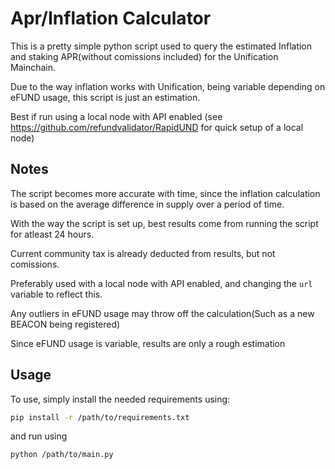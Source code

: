 # Apr/Inflation Calculator

This is a pretty simple python script used to query the estimated Inflation
and staking APR(without comissions included) for the Unification Mainchain.

Due to the way inflation works with Unification, being variable depending on
eFUND usage, this script is just an estimation.

Best if run using a local node with API enabled (see https://github.com/refundvalidator/RapidUND for quick setup of a local node)

## Notes
The script becomes more accurate with time, since the inflation calculation 
is based on the average difference in supply over a period of time. 

With the way the script is set up, best results come from running the script
for atleast 24 hours. 

Current community tax is already deducted from results, but not comissions.

Preferably used with a local node with API enabled, and changing the `url` variable
to reflect this.

Any outliers in eFUND usage may throw off the calculation(Such as a new BEACON being registered)

Since eFUND usage is variable, results are only a rough estimation

## Usage
To use, simply install the needed requirements using:
```bash
pip install -r /path/to/requirements.txt
```
and run using
```bash
python /path/to/main.py
```


